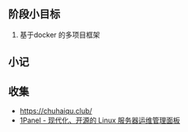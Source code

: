 ## 阶段小目标
1. 基于docker 的多项目框架


## 小记

## 收集
- https://chuhaiqu.club/
- [1Panel - 现代化、开源的 Linux 服务器运维管理面板](https://1panel.cn/)



